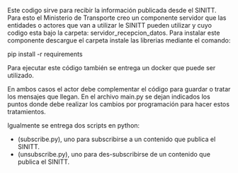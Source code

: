 Este codigo sirve para recibir la información publicada desde el SINITT. Para esto el Ministerio de Transporte creo un componente servidor que 
las entidades o actores que van a utilizar le SINITT pueden utilizar y cuyo codigo esta bajo la carpeta: servidor_recepcion_datos. Para instalar este componente descargue 
el carpeta instale las librerias mediante el comando:

pip install -r requirements 

Para ejecutar este código también se entrega un docker que puede ser utilizado. 

En ambos casos el actor debe complementar el código para guardar o tratar los mensajes que llegan. En el archivo main.py se dejan indicados los puntos donde debe realizar los cambios por programación para hacer estos tratamientos.   

Igualmente se entrega dos scripts en python:
- (subscribe.py), uno para subscribirse a un contenido que publica el SINITT.
- (unsubscribe.py), uno para des-subscribirse de un contenido que publica el SINITT.
